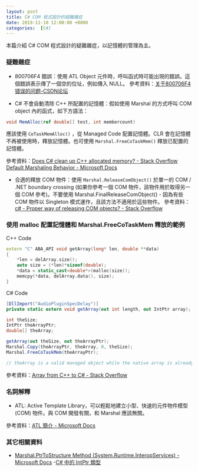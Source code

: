 ```yaml
---
layout: post
title: C# COM 程式設計的疑難雜症
date: 2019-11-10 12:00:00 +0800
categories:  [C#]
---
```


本篇介紹 C# COM 程式設計的疑難雜症，以記憶體的管理為主。

### 疑難雜症

- 800706F4 錯誤：使用 ATL Object 元件時，呼叫函式時可能出現的錯誤。這個錯誤表示傳了一個空的位址，例如傳入 NULL。
參考資料：[关于800706F4错误的问题-CSDN论坛](https://bbs.csdn.net/topics/310177338)

- C# 不會自動清除  C++ 所配置的記憶體：假如使用 Marshal 的方式呼叫 COM object 內的函式，如下方語法：

``` csharp
void MemAlloc(ref double[] test, int membercount)
```

應該使用 `CoTaskMemAlloc()` ，從 Managed Code 配置記憶體。CLR 會在記憶體不再被使用時，釋放記憶體。也可使用 `Marshal.FreeCoTaskMem()`  釋放已配置的記憶體。

參考資料：[Does C# clean up C++ allocated memory? - Stack Overflow](https://stackoverflow.com/questions/685934/does-c-sharp-clean-up-c-allocated-memory)
[Default Marshaling Behavior - Microsoft Docs](https://docs.microsoft.com/en-us/dotnet/framework/interop/default-marshaling-behavior?redirectedfrom=MSDN)

- 合適的釋放 COM 物件：使用 `Marshal.ReleaseComObject()` 於單一的 COM / .NET boundary crossing (如果你參考一個 COM 物件，該物件用於取得另一個 COM 參考)。不要使用 Marshal.FinalReleaseComObject() - 因為有些  COM 物件以 Singleton 模式運作，且該方法不適用於這些物件。
參考資料：[c# - Proper way of releasing COM objects? - Stack Overflow](https://stackoverflow.com/questions/15728676/proper-way-of-releasing-com-objects)

### 使用 malloc 配置記憶體和 Marshal.FreeCoTaskMem 釋放的範例

C++ Code

``` cpp
extern "C" ABA_API void getArray(long* len, double **data)
{
    *len = delArray.size();
    auto size = (*len)*sizeof(double);
    *data = static_cast<double*>(malloc(size));
    memcpy(*data, delArray.data(), size);
}
```

C# Code

``` csharp
[DllImport("AudioPluginSpecDelay")]
private static extern void getArray(out int length, out IntPtr array);

int theSize;
IntPtr theArrayPtr;
double[] theArray;

getArray(out theSize, out theArrayPtr);
Marshal.Copy(theArrayPtr, theArray, 0, theSize);
Marshal.FreeCoTaskMem(theArrayPtr);

// theArray is a valid managed object while the native array is already freed
```

參考資料：[Array from C++ to C# - Stack Overflow](https://stackoverflow.com/questions/36224120/array-from-c-to-c-sharp)

### 名詞解釋

- ATL: Active Template Library，可以輕鬆地建立小型、快速的元件物件模型 (COM) 物件。與 COM 開發有關，和 Marshal 應該無關。

參考資料：[ATL 簡介 - Microsoft Docs](https://docs.microsoft.com/zh-tw/cpp/atl/introduction-to-atl?view=vs-2019)

### 其它相關資料

- [Marshal.PtrToStructure Method (System.Runtime.InteropServices) - Microsoft Docs](https://docs.microsoft.com/zh-tw/dotnet/api/system.runtime.interopservices.marshal.ptrtostructure?view=netframework-4.7.2)
-[C# 中的 IntPtr 類型](https://www.cnblogs.com/freeliver54/archive/2008/10/15/1311371.html)